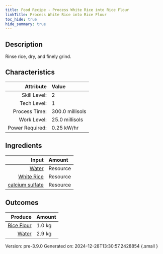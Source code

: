 ```yaml
---
title: Food Recipe - Process White Rice into Rice Flour
linkTitle: Process White Rice into Rice Flour
toc_hide: true
hide_summary: true
---
```


## Description
 Rinse rice, dry, and finely grind.

## Characteristics

| Attribute      | Value |
|--------:|:------|
|Skill Level:|2|
|Tech Level:|1|
|Process Time:|300.0 millisols|
|Work Level:|25.0 millisols|
|Power Required:|0.25 kW/hr|

## Ingredients

| Input      | Amount |
|--------:|:------|
|[Water](/docs/definitions/resource/water)|Resource|3.0 kg|
|[White Rice](/docs/definitions/resource/white-rice)|Resource|1.0 kg|
|[calcium sulfate](/docs/definitions/resource/calcium-sulfate)|Resource|0.05 kg|

## Outcomes


| Produce      | Amount |
|--------:|:------|
|[Rice Flour](/docs/definitions/resource/rice-flour)|1.0 kg|
|[Water](/docs/definitions/resource/water)|2.9 kg|


Version: pre-3.9.0 Generated on: 2024-12-28T13:30:57.2428854
{.small }

